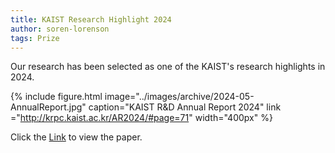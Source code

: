 ```yaml
---
title: KAIST Research Highlight 2024
author: soren-lorenson
tags: Prize
---
```


Our research has been selected as one of the KAIST's research highlights in 2024.

{% include figure.html image="../images/archive/2024-05-AnnualReport.jpg" caption="KAIST R&D Annual Report 2024" link ="http://krpc.kaist.ac.kr/AR2024/#page=71" width="400px" %}

Click the <a href="https://www.nature.com/articles/s42256-023-00702-9#article-info"> Link</a>  to view the paper.
